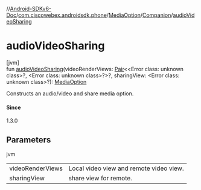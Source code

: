//[Android-SDKv6-Doc](../../../../index.md)/[com.ciscowebex.androidsdk.phone](../../index.md)/[MediaOption](../index.md)/[Companion](index.md)/[audioVideoSharing](audio-video-sharing.md)

# audioVideoSharing

[jvm]\
fun [audioVideoSharing](audio-video-sharing.md)(videoRenderViews: [Pair](https://kotlinlang.org/api/latest/jvm/stdlib/kotlin/-pair/index.html)&lt;&lt;Error class: unknown class&gt;?, &lt;Error class: unknown class&gt;?&gt;?, sharingView: &lt;Error class: unknown class&gt;?): [MediaOption](../index.md)

Constructs an audio/video and share media option.

#### Since

1.3.0

## Parameters

jvm

| | |
|---|---|
| videoRenderViews | Local video view and remote video view. |
| sharingView | share view for remote. |
